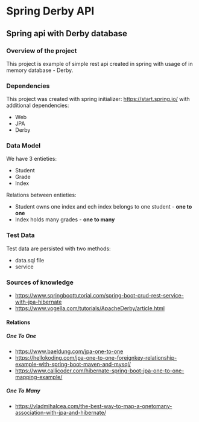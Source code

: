 # Spring Derby API
## Spring api with Derby database

### Overview of the project
This project is example of simple rest api created in spring with
usage of in memory database - Derby.

### Dependencies
This project was created with spring initializer: https://start.spring.io/ with additional dependencies:
* Web
* JPA
* Derby

### Data Model

We have 3 entieties:
* Student
* Grade
* Index

Relations between entieties:
* Student owns one index and ech index belongs to one student - **one to one**
* Index holds many grades - **one to many**

### Test Data
Test data are persisted with two methods:
- data.sql file 
- service

### Sources of knowledge
* https://www.springboottutorial.com/spring-boot-crud-rest-service-with-jpa-hibernate
* https://www.vogella.com/tutorials/ApacheDerby/article.html
#### Relations
##### One To One
* https://www.baeldung.com/jpa-one-to-one
* https://hellokoding.com/jpa-one-to-one-foreignkey-relationship-example-with-spring-boot-maven-and-mysql/
* https://www.callicoder.com/hibernate-spring-boot-jpa-one-to-one-mapping-example/
##### One To Many
* https://vladmihalcea.com/the-best-way-to-map-a-onetomany-association-with-jpa-and-hibernate/